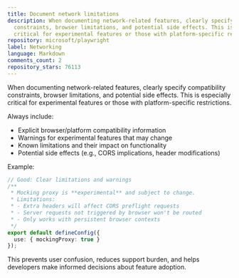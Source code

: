 ```yaml
---
title: Document network limitations
description: When documenting network-related features, clearly specify compatibility
  constraints, browser limitations, and potential side effects. This is especially
  critical for experimental features or those with platform-specific restrictions.
repository: microsoft/playwright
label: Networking
language: Markdown
comments_count: 2
repository_stars: 76113
---
```


When documenting network-related features, clearly specify compatibility constraints, browser limitations, and potential side effects. This is especially critical for experimental features or those with platform-specific restrictions.

Always include:
- Explicit browser/platform compatibility information
- Warnings for experimental features that may change
- Known limitations and their impact on functionality
- Potential side effects (e.g., CORS implications, header modifications)

Example:
```ts
// Good: Clear limitations and warnings
/**
 * Mocking proxy is **experimental** and subject to change.
 * Limitations:
 * - Extra headers will affect CORS preflight requests
 * - Server requests not triggered by browser won't be routed
 * - Only works with persistent browser contexts
 */
export default defineConfig({
  use: { mockingProxy: true }
});
```

This prevents user confusion, reduces support burden, and helps developers make informed decisions about feature adoption.